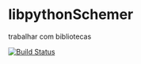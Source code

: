 # libpythonSchemer
trabalhar com bibliotecas

[![Build Status](https://app.travis-ci.com/mateusschemer/libpythonSchemer.svg?branch=master)](https://app.travis-ci.com/mateusschemer/libpythonSchemer)

